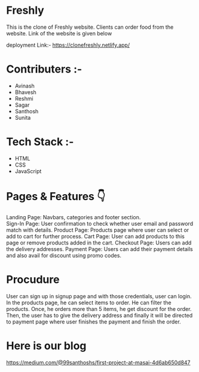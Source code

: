 # Freshly
This is the clone of Freshly website. Clients can order food from the website. Link of the website is given below

deployment Link:- https://clonefreshly.netlify.app/


# Contributers :-
+ Avinash
+ Bhavesh
+ Reshmi
+ Sagar
+ Santhosh
+ Sunita

# Tech Stack :-
+ HTML
+ CSS
+ JavaScript

# Pages & Features 👇
Landing Page: Navbars, categories and footer section.  
Sign-In Page: User confirmation to check whether user email and password match with details.
Product Page: Products page where user can select or add to cart for further process.
Cart Page: User can add products to this page or remove products added in the cart.
Checkout Page: Users can add the delivery addresses.
Payment Page: Users can add their payment details and also avail for discount using promo codes.

# Procudure
User can sign up in signup page and with those credentials, user can login. In the products page, he can select items to order. He can filter the products. Once, he orders more than 5 items, he get discount for the order. Then, the user has to give the delivery address and finally it will be directed to payment page where user finishes the payment and finish the order.

# Here is our blog
https://medium.com/@99santhoshs/first-project-at-masai-4d6ab650d847
